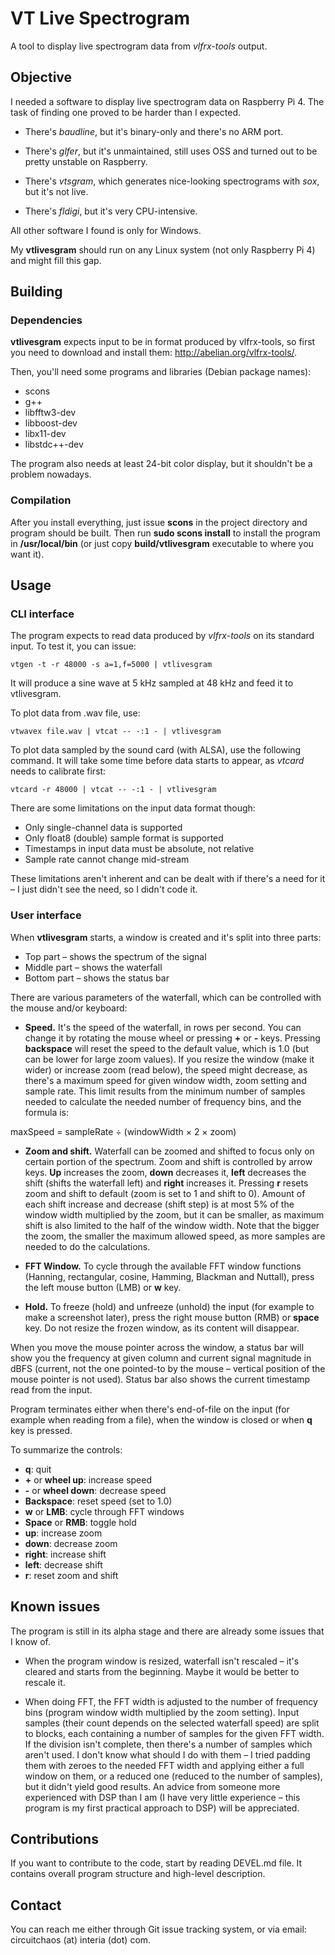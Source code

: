 # VT Live Spectrogram

A tool to display live spectrogram data from *vlfrx-tools* output.

## Objective

I needed a software to display live spectrogram data on Raspberry Pi 4. The task of finding one 
proved to be harder than I expected.

* There's *baudline*, but it's binary-only and there's no ARM port.

* There's *glfer*, but it's unmaintained, still uses OSS and turned out to be pretty unstable on Raspberry.

* There's *vtsgram*, which generates nice-looking spectrograms with *sox*, but it's not live.

* There's *fldigi*, but it's very CPU-intensive.

All other software I found is only for Windows.

My **vtlivesgram** should run on any Linux system (not only Raspberry Pi 4) and might fill this gap.

## Building

### Dependencies

**vtlivesgram** expects input to be in format produced by vlfrx-tools, so first you need to download 
and install them: http://abelian.org/vlfrx-tools/.

Then, you'll need some programs and libraries (Debian package names):

* scons
* g++
* libfftw3-dev
* libboost-dev
* libx11-dev
* libstdc++-dev

The program also needs at least 24-bit color display, but it shouldn't be a problem nowadays.

### Compilation

After you install everything, just issue **scons** in the project directory and program should be built. 
Then run **sudo scons install** to install the program in **/usr/local/bin** (or just copy **build/vtlivesgram** 
executable to where you want it).

## Usage

### CLI interface

The program expects to read data produced by *vlfrx-tools* on its standard input. To test it, you 
can issue:

`vtgen -t -r 48000 -s a=1,f=5000 | vtlivesgram`

It will produce a sine wave at 5 kHz sampled at 48 kHz and feed it to vtlivesgram.

To plot data from .wav file, use:

`vtwavex file.wav | vtcat -- -:1 - | vtlivesgram`

To plot data sampled by the sound card (with ALSA), use the following command. It will take some time 
before data starts to appear, as *vtcard* needs to calibrate first:

`vtcard -r 48000 | vtcat -- -:1 - | vtlivesgram`

There are some limitations on the input data format though:

* Only single-channel data is supported
* Only float8 (double) sample format is supported
* Timestamps in input data must be absolute, not relative
* Sample rate cannot change mid-stream

These limitations aren't inherent and can be dealt with if there's a need for it – I just didn't see the 
need, so I didn't code it.

### User interface

When **vtlivesgram** starts, a window is created and it's split into three parts:

* Top part – shows the spectrum of the signal
* Middle part – shows the waterfall
* Bottom part – shows the status bar

There are various parameters of the waterfall, which can be controlled with the mouse and/or keyboard:

* **Speed.** It's the speed of the waterfall, in rows per second. You can change it by rotating the mouse 
wheel or pressing **+** or **-** keys. Pressing **backspace** will reset the speed to the default value, 
which is 1.0 (but can be lower for large zoom values). If you resize the window (make it wider) or increase 
zoom (read below), the speed might decrease, as there's a maximum speed for given window width, zoom setting 
and sample rate. This limit results from the minimum number of samples needed to calculate the needed number 
of frequency bins, and the formula is:

maxSpeed = sampleRate ÷ (windowWidth × 2 × zoom)

* **Zoom and shift.** Waterfall can be zoomed and shifted to focus only on certain portion of the spectrum. 
Zoom and shift is controlled by arrow keys. **Up** increases the zoom, **down** decreases it, **left** 
decreases the shift (shifts the waterfall left) and **right** increases it. Pressing **r** resets zoom 
and shift to default (zoom is set to 1 and shift to 0). Amount of each shift increase and decrease (shift 
step) is at most 5% of the window width multiplied by the zoom, but it can be smaller, as maximum shift is 
also limited to the half of the window width. Note that the bigger the zoom, the smaller the maximum allowed 
speed, as more samples are needed to do the calculations.

* **FFT Window.** To cycle through the available FFT window functions (Hanning, rectangular, cosine, 
Hamming, Blackman and Nuttall), press the left mouse button (LMB) or **w** key.

* **Hold.** To freeze (hold) and unfreeze (unhold) the input (for example to make a screenshot later), 
press the right mouse button (RMB) or **space** key. Do not resize the frozen window, as its content will 
disappear.

When you move the mouse pointer across the window, a status bar will show you the frequency at given 
column and current signal magnitude in dBFS (current, not the one pointed-to by the mouse – vertical 
position of the mouse pointer is not used). Status bar also shows the current timestamp read from the 
input.

Program terminates either when there's end-of-file on the input (for example when reading from a file), 
when the window is closed or when **q** key is pressed.

To summarize the controls:

* **q**: quit
* **+** or **wheel up**: increase speed
* **-** or **wheel down**: decrease speed
* **Backspace**: reset speed (set to 1.0)
* **w** or **LMB**: cycle through FFT windows
* **Space** or **RMB**: toggle hold
* **up**: increase zoom
* **down**: decrease zoom
* **right**: increase shift
* **left**: decrease shift
* **r**: reset zoom and shift

## Known issues

The program is still in its alpha stage and there are already some issues that I know of.

* When the program window is resized, waterfall isn't rescaled – it's cleared and starts from the 
beginning. Maybe it would be better to rescale it.

* When doing FFT, the FFT width is adjusted to the number of frequency bins (program window width multiplied 
by the zoom setting). Input samples (their count depends on the selected waterfall speed) are split to blocks, 
each containing a number of samples for the given FFT width. If the division isn't complete, then there's a 
number of samples which aren't used. I don't know what should I do with them – I tried padding them with zeroes 
to the needed FFT width and applying either a full window on them, or a reduced one (reduced to the 
number of samples), but it didn't yield good results. An advice from someone more experienced with DSP 
than I am (I have very little experience – this program is my first practical approach to DSP) will be 
appreciated.

## Contributions

If you want to contribute to the code, start by reading DEVEL.md file. It contains overall program structure 
and high-level description.

## Contact

You can reach me either through Git issue tracking system, or via email: circuitchaos (at) interia (dot) com.

